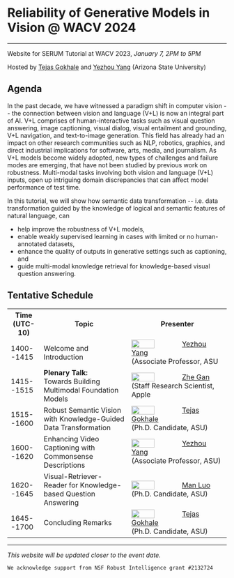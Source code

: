 # Reliability of Generative Models in Vision @ WACV 2024
---
Website for SERUM Tutorial at WACV 2023, *January 7, 2PM to 5PM* 

Hosted by [Tejas Gokhale](https://www.tejasgokhale.com/) and [Yezhou Yang](https://yezhouyang.engineering.asu.edu/) (Arizona State University)

## Agenda
In the past decade, we have witnessed a paradigm shift in computer vision -- the connection between vision and language (V+L) is now an integral part of AI.
V+L comprises of human-interactive tasks such as visual question answering, image captioning, visual dialog, visual entailment and grounding, V+L navigation, and text-to-image generation.
This field has already had an impact on other research communities such as NLP, robotics, graphics, and direct industrial implications for software, arts, media, and journalism.
As V+L models become widely adopted, new types of challenges and failure modes are emerging, that have not been studied by previous work on robustness.
Multi-modal tasks involving both vision and language (V+L) inputs, open up intriguing domain discrepancies that can affect model performance of test time.

In this tutorial, we will show how semantic data transformation -- i.e. data transformation guided by the knowledge of logical and semantic features of natural language, can 
- help improve the robustness of V+L models,
- enable weakly supervised learning in cases with limited or no human-annotated datasets,
- enhance the quality of outputs in generative settings such as captioning, and 
- guide multi-modal knowledge retrieval for knowledge-based visual question answering.

## Tentative Schedule
<table>
	<tr>
		<th width="15%"> Time (UTC-10) </th>
		<th width="40%"> Topic </th>
		<th> Presenter </th>
	</tr>
	<tr>
		<td> 1400--1415 </td>
		<td> Welcome and Introduction </td>
		<td valign="center"> 
			<img style="padding-right: 5%; float: left;" src="https://test-fac-yezhou-yang.pantheonsite.io/wp-content/uploads/2018/07/CIDSE-Yezhou-Yang-Lab-MAC0089a-small.jpg" width="50%"/>   
			<a href="https://yezhouyang.engineering.asu.edu/">Yezhou Yang</a> <br/>(Associate Professor, ASU
		</td>
	</tr>
	<tr>
		<td> 1415--1515 </td>
		<td> <b> Plenary Talk:</b><br/>Towards Building Multimodal Foundation Models </td>
		<td valign="center"> 
			<img style="padding-right: 5%; float: left;" src="https://zhegan27.github.io/images/Zhe_new.jpg" width="50%"/>
			<a href="https://zhegan27.github.io">Zhe Gan</a> <br/> (Staff Research Scientist, Apple
		</td>
	</tr>
	<tr>
		<td> 1515--1600 </td>
		<td> Robust Semantic Vision with Knowledge-Guided Data Transformation </td>
		<td valign="center"> 
			<img style="padding-right: 5%; float: left;" src="https://www.tejasgokhale.com/images/tg_brickyard.jpg" width="50%"/>
			 <a href="https://www.tejasgokhale.com">Tejas Gokhale</a> <br/> (Ph.D. Candidate, ASU)
		</td>
	</tr>
	<tr>
		<td> 1600--1620 </td>
		<td> Enhancing Video Captioning with Commonsense Descriptions </td>
		<td valign="center">
			<img style="padding-right: 5%; float: left;" src="https://test-fac-yezhou-yang.pantheonsite.io/wp-content/uploads/2018/07/CIDSE-Yezhou-Yang-Lab-MAC0089a-small.jpg" width="50%"/>
			<a href="https://yezhouyang.engineering.asu.edu/">Yezhou Yang</a> <br/> (Associate Professor, ASU)
		</td>
	</tr>
	<tr>
		<td> 1620--1645 </td>
		<td> Visual-Retriever-Reader for Knowledge-based Question Answering </td>
		<td valign="center">
			<img style="padding-right: 5%; float: left;" src="https://luomancs.github.io/images/manluo.jpeg" width="50%"/>
			<a href="https://luomancs.github.io">Man Luo</a> <br/> (Ph.D. Candidate, ASU)
		</td>
	</tr>
	<tr>
		<td> 1645--1700 </td> 
		<td> Concluding Remarks</td>
		<td valign="center">
			<img style="padding-right: 5%; float: left;" src="https://www.tejasgokhale.com/images/tg_brickyard.jpg" width="50%"/>
			<a href="https://www.tejasgokhale.com">Tejas Gokhale</a> <br/> (Ph.D. Candidate, ASU)
		</td>
	</tr>
</table>



---
*This website will be updated closer to the event date.*


```
We acknowledge support from NSF Robust Intelligence grant #2132724
```
